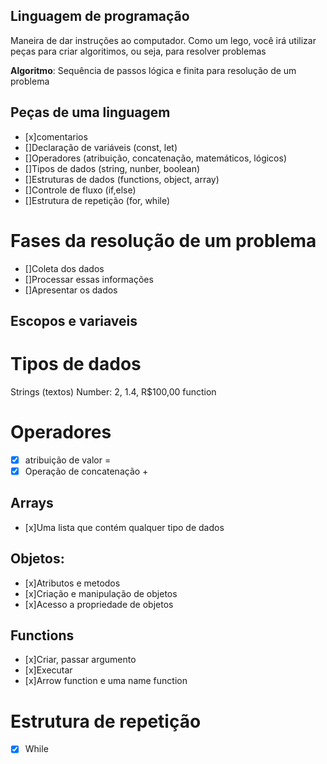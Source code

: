 ## Linguagem de programação

Maneira de dar instruções ao computador.
Como um lego, você irá utilizar peças para criar algoritimos, ou seja, para resolver problemas 

**Algoritmo**: Sequência de passos lógica e finita para resolução de um problema

## Peças de uma linguagem
- [x]comentarios
- []Declaração de variáveis (const, let)
- []Operadores (atribuição, concatenação, matemáticos, lógicos)
- []Tipos de dados (string, nunber, boolean)
- []Estruturas de dados (functions, object, array)
- []Controle de fluxo (if,else)
- []Estrutura de repetição (for, while)

# Fases da resolução de um problema 
- []Coleta dos dados
- []Processar essas informações
- []Apresentar os dados

## Escopos e variaveis

# Tipos de dados

Strings (textos)
Number: 2, 1.4, R$100,00
function

# Operadores
- [x] atribuição de valor =
- [x] Operação de concatenação +

## Arrays 
- [x]Uma lista que contém qualquer tipo de dados

## Objetos:
- [x]Atributos e metodos
- [x]Criação e manipulação de objetos
- [x]Acesso a propriedade de objetos

## Functions
- [x]Criar, passar argumento 
- [x]Executar 
- [x]Arrow function e uma name function

# Estrutura de repetição
- [x] While